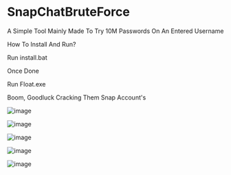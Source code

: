 # SnapChatBruteForce
A Simple Tool Mainly Made To Try 10M Passwords On An Entered Username

How To Install And Run?

Run install.bat

Once Done

Run Float.exe

Boom, Goodluck Cracking Them Snap Account's


![image](https://github.com/skyliner1123/SnapChatBruteForce/assets/103896565/369fedc5-881d-46ed-9fad-201755d3e4ef)

![image](https://github.com/skyliner1123/SnapChatBruteForce/assets/103896565/71573a50-587c-4200-923e-3458883a0347)

![image](https://github.com/skyliner1123/SnapChatBruteForce/assets/103896565/791ca8bc-db42-41b5-9eaa-20dc099e8233)

![image](https://github.com/skyliner1123/SnapChatBruteForce/assets/103896565/4e3e3896-9fc8-4da7-8631-52677a7b2426)

![image](https://github.com/skyliner1123/SnapChatBruteForce/assets/103896565/20406135-c751-40d3-9d46-89a5b8bb22ef)
